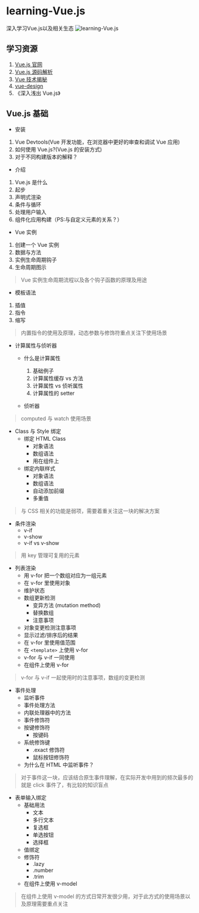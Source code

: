 # learning-Vue.js
深入学习Vue.js以及相关生态
![learning-Vue.js](http://assets.processon.com/chart_image/5d397b9ee4b0d11c8910c8eb.png)

## 学习资源

1. [Vue.js 官网](https://cn.vuejs.org/)
2. [Vue.js 源码解析](https://github.com/answershuto/learnVue)
3. [Vue 技术揭秘](https://ustbhuangyi.github.io/vue-analysis)
4. [vue-design](https://github.com/HcySunYang/vue-design)
5. 《深入浅出 Vue.js》

## Vue.js 基础

- 安装

1. Vue Devtools(Vue 开发功能，在浏览器中更好的审查和调试 Vue 应用)
2. 如何使用 Vue.js?(Vue.js 的安装方式)
3. 对于不同构建版本的解释？

- 介绍
  
1. Vue.js 是什么
2. 起步
3. 声明式渲染
4. 条件与循环
5. 处理用户输入
6. 组件化应用构建（PS:与自定义元素的关系？）

- Vue 实例

1. 创建一个 Vue 实例
2. 数据与方法
3. 实例生命周期钩子
4. 生命周期图示

> Vue 实例生命周期流程以及各个钩子函数的原理及用途

- 模板语法

1. 插值
2. 指令
3. 缩写

> 内置指令的使用及原理，动态参数与修饰符重点关注下使用场景

- 计算属性与侦听器
  - 什么是计算属性

    1. 基础例子
    2. 计算属性缓存 vs 方法
    3. 计算属性 vs 侦听属性
    4. 计算属性的 setter

  - 侦听器 

> computed 与 watch 使用场景

- Class 与 Style 绑定
  - 绑定 HTML Class
    - 对象语法
    - 数组语法
    - 用在组件上
  - 绑定内联样式
    - 对象语法
    - 数组语法
    - 自动添加前缀
    - 多重值

> 与 CSS 相关的功能是弱项，需要着重关注这一块的解决方案

- 条件渲染
  - v-if
  - v-show
  - v-if vs v-show

> 用 key 管理可复用的元素

- 列表渲染
  - 用 v-for 把一个数组对应为一组元素
  - 在 v-for 里使用对象
  - 维护状态
  - 数组更新检测
    - 变异方法 (mutation method)
    - 替换数组
    - 注意事项
  - 对象变更检测注意事项
  - 显示过滤/排序后的结果
  - 在 v-for 里使用值范围
  - 在 `<template>` 上使用 v-for
  - v-for 与 v-if 一同使用
  - 在组件上使用 v-for

> v-for 与 v-if 一起使用时的注意事项，数组的变更检测

- 事件处理
  - 监听事件
  - 事件处理方法
  - 内联处理器中的方法
  - 事件修饰符
  - 按键修饰符
    - 按键码
  - 系统修饰键
    - .exact 修饰符
    - 鼠标按钮修饰符
  - 为什么在 HTML 中监听事件？

> 对于事件这一块，应该结合原生事件理解，在实际开发中用到的频次最多的就是 click 事件了，有比较的知识盲点

- 表单输入绑定
  - 基础用法
    - 文本
    - 多行文本
    - 复选框
    - 单选按钮
    - 选择框
  - 值绑定
  - 修饰符
    - .lazy
    - .number
    - .trim
  - 在组件上使用 v-model

> 在组件上使用 v-model 的方式日常开发很少用，对于此方式的使用场景以及原理需要重点关注